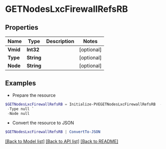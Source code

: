 # GETNodesLxcFirewallRefsRB
## Properties

Name | Type | Description | Notes
------------ | ------------- | ------------- | -------------
**Vmid** | **Int32** |  | [optional] 
**Type** | **String** |  | [optional] 
**Node** | **String** |  | [optional] 

## Examples

- Prepare the resource
```powershell
$GETNodesLxcFirewallRefsRB = Initialize-PVEGETNodesLxcFirewallRefsRB  -Vmid null `
 -Type null `
 -Node null
```

- Convert the resource to JSON
```powershell
$GETNodesLxcFirewallRefsRB | ConvertTo-JSON
```

[[Back to Model list]](../README.md#documentation-for-models) [[Back to API list]](../README.md#documentation-for-api-endpoints) [[Back to README]](../README.md)

